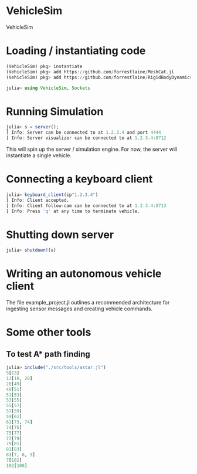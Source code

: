 # VehicleSim
VehicleSim

# Loading / instantiating code

```julia
(VehicleSim) pkg> instantiate
(VehicleSim) pkg> add https://github.com/forrestlaine/MeshCat.jl
(VehicleSim) pkg> add https://github.com/forrestlaine/RigidBodyDynamics.jl

julia> using VehicleSim, Sockets
```

# Running Simulation
```julia
julia> s = server();
[ Info: Server can be connected to at 1.2.3.4 and port 4444
[ Info: Server visualizer can be connected to at 1.2.3.4:8712
```

This will spin up the server / simulation engine. For now, the server will instantiate a single vehicle. 

# Connecting a keyboard client

```julia
julia> keyboard_client(ip"1.2.3.4")
[ Info: Client accepted.
[ Info: Client follow-cam can be connected to at 1.2.3.4:8713
[ Info: Press 'q' at any time to terminate vehicle.
```

# Shutting down server
```julia
julia> shutdown!(s)
```

# Writing an autonomous vehicle client

The file example_project.jl outlines a recommended architecture for ingesting sensor messages and creating vehicle commands.

# Some other tools
## To test A* path finding
```julia
julia> include("./src/tools/astar.jl")
5[13]
13[18, 20]
20[49]
49[51]
51[53]
53[55]
55[57]
57[59]
59[61]
61[73, 74]
74[75]
75[77]
77[79]
79[81]
81[83]
83[7, 8, 9]
7[102]
102[100]
```

